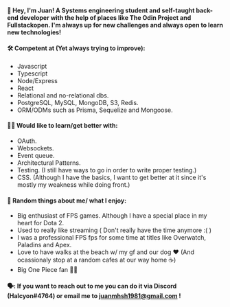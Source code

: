 #### 👋 Hey, I'm Juan! A Systems engineering student and self-taught back-end developer with the help of places like The Odin Project and Fullstackopen. I'm always up for new challenges and always open to learn new technologies! 


#### :hammer_and_wrench: Competent at (Yet always trying to improve):
  - Javascript
  - Typescript
  - Node/Express
  - React
  - Relational and no-relational dbs.
  - PostgreSQL, MySQL, MongoDB, S3, Redis.
  - ORM/ODMs such as Prisma, Sequelize and Mongoose.


#### :technologist: Would like to learn/get better with:
  - OAuth.
  - Websockets.
  - Event queue.
  - Architectural Patterns.
  - Testing. (I still have ways to go in order to write proper testing.)
  - CSS. (Although I have the basics, I want to get better at it since it's mostly my weakness while doing front.)


#### :raised_hands: Random things about me/ what I enjoy:
  - Big enthusiast of FPS games. Although I have a special place in my heart for Dota 2.
  - Used to really like streaming ( Don't really have the time anymore :( )
  - I was a professional FPS fps for some time at titles like Overwatch, Paladins and Apex.
  - Love to have walks at the beach w/ my gf and our dog :heart: (And ocassionaly stop at a random cafes at our way home :coffee:)
  - Big One Piece fan 🏴‍☠️


#### 🗣️: If you want to reach out to me you can do it via Discord (Halcyon#4764) or email me to juanmhsh1981@gmail.com !
